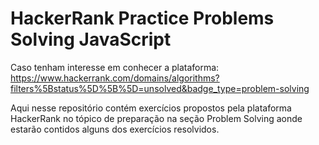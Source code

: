 # HackerRank Practice Problems Solving JavaScript

Caso tenham interesse em conhecer a plataforma:
https://www.hackerrank.com/domains/algorithms?filters%5Bstatus%5D%5B%5D=unsolved&badge_type=problem-solving

Aqui nesse repositório contém exercícios propostos pela plataforma HackerRank no tópico de preparação
na seção Problem Solving aonde estarão contidos alguns dos exercícios resolvidos.




